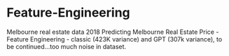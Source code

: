 # Feature-Engineering
Melbourne real estate data 2018
Predicting Melbourne Real Estate Price - Feature Engineering - classic (423K variance) and GPT (307k variance), to be continued...too much noise in dataset.
